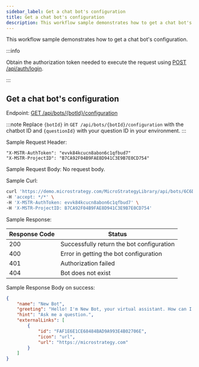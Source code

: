 ```yaml
---
sidebar_label: Get a chat bot's configuration
title: Get a chat bot's configuration
description: This workflow sample demonstrates how to get a chat bot's configuration.
---
```


<Available since="MicroStrategy ONE (March 2024)" />

This workflow sample demonstrates how to get a chat bot's configuration.

:::info

Obtain the authorization token needed to execute the request using [POST /api/auth/login](https://demo.microstrategy.com/MicroStrategyLibrary/api-docs/index.html#/Authentication/postLogin).

:::

## Get a chat bot's configuration

Endpoint: [GET /api/bots/\{botId}/configuration](https://demo.microstrategy.com/MicroStrategyLibrary/api-docs/index.html#/AI%20Chatbot/getConfiguration)

:::note
Replace `{botId}` in `GET /api/bots/{botId}/configuration` with the chatbot ID and `{questionId}` with your question ID in your environment.
:::

Sample Request Header:

```http
"X-MSTR-AuthToken": "evvk84kcucn8abon6c1qfbud7"
"X-MSTR-ProjectID": "B7CA92F04B9FAE8D941C3E9B7E0CD754"
```

Sample Request Body:
No request body.

Sample Curl:

```bash
curl 'https://demo.microstrategy.com/MicroStrategyLibrary/api/bots/6C6D314E4C881C01BFD79084DD5B2D42/configuration' \
-H 'accept: */*' \
-H 'X-MSTR-AuthToken: evvk84kcucn8abon6c1qfbud7' \
-H 'X-MSTR-ProjectID: B7CA92F04B9FAE8D941C3E9B7E0CD754'
```

Sample Response:

| Response Code | Status                                      |
| ------------- | ------------------------------------------- |
| 200           | Successfully return the bot configuration   |
| 400           | Error in getting the bot configuration      |
| 401           | Authorization failed                        |
| 404           | Bot does not exist                          |

Sample Response Body on success:

```json
{
    "name": "New Bot",
    "greeting": "Hello! I'm New Bot, your virtual assistant. How can I guide you today?",
    "hint": "Ask me a question.",
    "externalLinks": [
        {
            "id": "FAF1E6E1CE68484BAD9A993E4B02706E",
            "icon": "url",
            "url": "https://microstrategy.com"
        }
    ]
}
```
